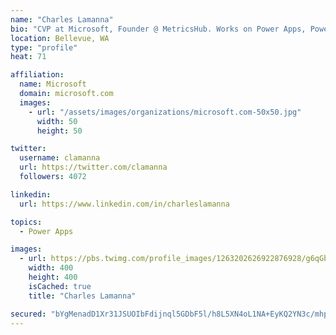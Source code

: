 ```yaml
---
name: "Charles Lamanna"
bio: "CVP at Microsoft, Founder @ MetricsHub. Works on Power Apps, Power Automate, Power Virtual Agent, Common Data Service and Dynamics 365."
location: Bellevue, WA
type: "profile"
heat: 71

affiliation:
  name: Microsoft
  domain: microsoft.com
  images:
    - url: "/assets/images/organizations/microsoft.com-50x50.jpg"
      width: 50
      height: 50

twitter:
  username: clamanna
  url: https://twitter.com/clamanna
  followers: 4072

linkedin:
  url: https://www.linkedin.com/in/charleslamanna

topics:
  - Power Apps

images:
  - url: https://pbs.twimg.com/profile_images/1263202626922876928/g6qGbHZ-_400x400.jpg
    width: 400
    height: 400
    isCached: true
    title: "Charles Lamanna"

secured: "bYgMenadD1Xr31JSUOIbFdijnql5GDbF5l/h8L5XN4oL1NA+EyKQ2YN3c/mhpwlBBHbRZMSUNFlWyX9ByG7yuuJXFBFgAp2OdEQp6KJr/fL7yHF3x+FQw/mQL0VskMJrumLT7qXyOZAInV2MRVP1DV/ThgV1fcuRUcvQS0VEVLGTsgN+58e0HdrDYoOVb11hkUidJ3WHGHX9eLO2cmB7ZEAHTlYyZs27ItDMSK/rPUDY4/RYMvi/sskKteuOeWzVEMThiQPBUUa8y9J8Z1N/WvnHxI/YhahVgGWq31wmlOwl401TM0SE7dVxUcqpTb+H1M9o8ZezzYOqfQj4iWrnf6GvlrHprLo8hRIFH2gEvlkmP8PQcJandRFjvGOM5qvLKFyfXYsQWMTlT3lMGAzoysY+O2h1Pq23gPzIXdBGWEQ=;j3i6DfboXaY3JmwVmvllKQ=="
---
```


